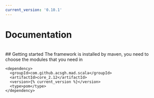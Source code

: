 ```yaml
---
current_version: '0.10.1'
---
```

# Documentation
<br/>
## Getting started
The framework is installed by maven, you need to choose the modules that you need in

```
<dependency>
  <groupId>com.github.acsgh.mad.scala</groupId>
  <artifactId>core_2.12</artifactId>
  <version>{% current_version %}</version>
  <type>pom</type>
</dependency>
``` 